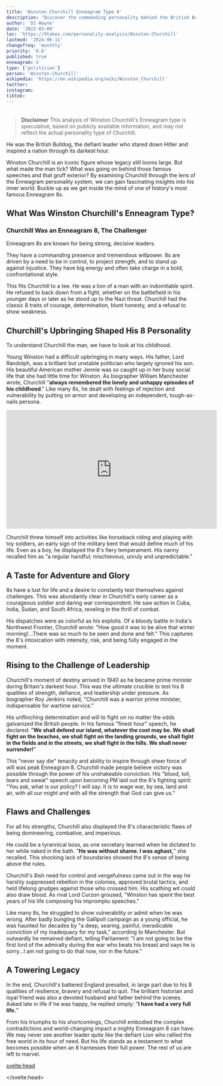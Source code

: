 ```yaml
---
title: 'Winston Churchill Enneagram Type 8'
description: 'Discover the commanding personality behind the British Bulldog through the lens of the Enneagram 8 type. Courage, defiance, leadership.'
author: 'DJ Wayne'
date: '2023-03-09'
loc: 'https://9takes.com/personality-analysis/Winston-Churchill'
lastmod: '2024-06-11'
changefreq: 'monthly'
priority: '0.6'
published: true
enneagram: 8
type: ['politician']
person: 'Winston-Churchill'
wikipedia: 'https://en.wikipedia.org/wiki/Winston_Churchill'
twitter:
instagram:
tiktok:
---
```


<!-- growing up https://www.youtube.com/shorts/8Br82ygT0V4 -->

<script>
	import  PopCard  from "$lib/components/atoms/PopCard.svelte";
</script>
<div
	style="display: flex;
    justify-content: center;
margin: 1rem 0;"
>
	<PopCard
		image={`/types/8s/${'Winston-Churchill'}.webp`}
		showIcon={false}
		enneagramType="8"
		displayText="Winston Churchill"
		subtext=""
	/>
</div>

> **Disclaimer** This analysis of Winston Churchill's Enneagram type is speculative, based on publicly available information, and may not reflect the actual personality type of Churchill.

<p class="firstLetter">He was the British Bulldog, the defiant leader who stared down Hitler and inspired a nation through its darkest hour.</p>

Winston Churchill is an iconic figure whose legacy still looms large. But what made the man tick? What was going on behind those famous speeches and that gruff exterior? By examining Churchill through the lens of the Enneagram personality system, we can gain fascinating insights into his inner world. Buckle up as we get inside the mind of one of history's most famous Enneagram 8s.

## What Was Winston Churchill's Enneagram Type?

### Churchill Was an Enneagram 8, The Challenger

Enneagram 8s are known for being strong, decisive leaders.

They have a commanding presence and tremendous willpower. 8s are driven by a need to be in control, to project strength, and to stand up against injustice. They have big energy and often take charge in a bold, confrontational style.

This fits Churchill to a tee. He was a lion of a man with an indomitable spirit. He refused to back down from a fight, whether on the battlefield in his younger days or later as he stood up to the Nazi threat. Churchill had the classic 8 traits of courage, determination, blunt honesty, and a refusal to show weakness.

## Churchill's Upbringing Shaped His 8 Personality

To understand Churchill the man, we have to look at his childhood.

Young Winston had a difficult upbringing in many ways. His father, Lord Randolph, was a brilliant but unstable politician who largely ignored his son. His beautiful American mother Jennie was so caught up in her busy social life that she had little time for Winston.
As biographer William Manchester wrote, Churchill "**always remembered the lonely and unhappy episodes of his childhood**." Like many 8s, he dealt with feelings of rejection and vulnerability by putting on armor and developing an independent, tough-as-nails persona.

<div class="iframe-container">
<iframe width="560" height="315" src="https://www.youtube.com/embed/W35O0TfnuMw?si=OT5QzZmPj2AX6Mr2&amp;start=6140" title="YouTube video player" frameborder="0" allow="accelerometer; autoplay; clipboard-write; encrypted-media; gyroscope; picture-in-picture; web-share" referrerpolicy="strict-origin-when-cross-origin" allowfullscreen></iframe>
</div>

Churchill threw himself into activities like horseback riding and playing with toy soldiers, an early sign of the military bent that would define much of his life. Even as a boy, he displayed the 8's fiery temperament. His nanny recalled him as "a regular handful; mischievous, unruly and unpredictable."

## A Taste for Adventure and Glory

8s have a lust for life and a desire to constantly test themselves against challenges. This was abundantly clear in Churchill's early career as a courageous soldier and daring war correspondent. He saw action in Cuba, India, Sudan, and South Africa, reveling in the thrill of combat.

His dispatches were as colorful as his exploits. Of a bloody battle in India's Northwest Frontier, Churchill wrote: "How good it was to be alive that winter morning!...There was so much to be seen and done and felt." This captures the 8's intoxication with intensity, risk, and being fully engaged in the moment.

## Rising to the Challenge of Leadership

Churchill's moment of destiny arrived in 1940 as he became prime minister during Britain's darkest hour. This was the ultimate crucible to test his 8 qualities of strength, defiance, and leadership under pressure. As biographer Roy Jenkins noted, "Churchill was a warrior prime minister, indispensable for wartime service."

His unflinching determination and will to fight on no matter the odds galvanized the British people. In his famous "finest hour" speech, he declared: "**We shall defend our island, whatever the cost may be. We shall fight on the beaches, we shall fight on the landing grounds, we shall fight in the fields and in the streets, we shall fight in the hills. We shall never surrender!**"

This "never say die" tenacity and ability to inspire through sheer force of will was peak Enneagram 8. Churchill made people believe victory was possible through the power of his unshakeable conviction. His "blood, toil, tears and sweat" speech upon becoming PM laid out the 8's fighting spirit: "You ask, what is our policy? I will say: It is to wage war, by sea, land and air, with all our might and with all the strength that God can give us."

## Flaws and Challenges

For all his strengths, Churchill also displayed the 8's characteristic flaws of being domineering, combative, and imperious.

He could be a tyrannical boss, as one secretary learned when he dictated to her while naked in the bath. "**He was without shame. I was aghast,**" she recalled. This shocking lack of boundaries showed the 8's sense of being above the rules.

Churchill's 8ish need for control and vengefulness came out in the way he harshly suppressed rebellion in the colonies, approved brutal tactics, and held lifelong grudges against those who crossed him. His scathing wit could also draw blood. As rival Lord Curzon groused, "Winston has spent the best years of his life composing his impromptu speeches."

Like many 8s, he struggled to show vulnerability or admit when he was wrong. After badly bungling the Gallipoli campaign as a young official, he was haunted for decades by "a deep, searing, painful, ineradicable conviction of my inadequacy for my task," according to Manchester. But outwardly he remained defiant, telling Parliament: "I am not going to be the first lord of the admiralty during the war who beats his breast and says he is sorry...I am not going to do that now, nor in the future."

## A Towering Legacy

In the end, Churchill's battered England prevailed, in large part due to his 8 qualities of resilience, bravery and refusal to quit. The brilliant historian and loyal friend was also a devoted husband and father behind the scenes. Asked late in life if he was happy, he replied simply: "**I have had a very full life.**"

From his triumphs to his shortcomings, Churchill embodied the complex contradictions and world-changing impact a mighty Enneagram 8 can have. We may never see another leader quite like the defiant Lion who rallied the free world in its hour of need. But his life stands as a testament to what becomes possible when an 8 harnesses their full power. The rest of us are left to marvel.

<svelte:head>

</svelte:head>
